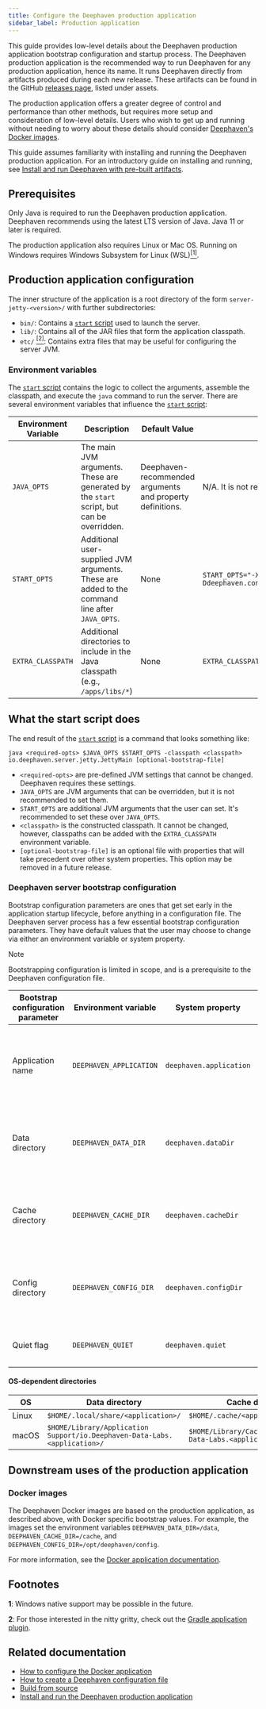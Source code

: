 ```yaml
---
title: Configure the Deephaven production application
sidebar_label: Production application
---
```


This guide provides low-level details about the Deephaven production application bootstrap configuration and startup process. The Deephaven production application is the recommended way to run Deephaven for any production application, hence its name. It runs Deephaven directly from artifacts produced during each new release. These artifacts can be found in the GitHub [releases page](https://github.com/deephaven/deephaven-core/releases), listed under assets.

The production application offers a greater degree of control and performance than other methods, but requires more setup and consideration of low-level details. Users who wish to get up and running without needing to worry about these details should consider [Deephaven's Docker images](./docker-application.md).

This guide assumes familiarity with installing and running the Deephaven production application. For an introductory guide on installing and running, see [Install and run Deephaven with pre-built artifacts](../../tutorials/production-application.md).

## Prerequisites

Only Java is required to run the Deephaven production application. Deephaven recommends using the latest LTS version of Java. Java 11 or later is required.

The production application also requires Linux or Mac OS. Running on Windows requires Windows Subsystem for Linux (WSL)[<sup>[1]</sup>](#footnotes).

## Production application configuration

The inner structure of the application is a root directory of the form `server-jetty-<version>/` with further subdirectories:

- `bin/`: Contains a [`start` script](../../tutorials/production-application.md#run-the-server) used to launch the server.
- `lib/`: Contains all of the JAR files that form the application classpath.
- `etc/` [<sup>[2]</sup>](#footnotes): Contains extra files that may be useful for configuring the server JVM.

### Environment variables

The [`start` script](../../tutorials/production-application.md#run-the-server) contains the logic to collect the arguments, assemble the classpath, and execute the `java` command to run the server. There are several environment variables that influence the [`start` script](../../tutorials/production-application.md#run-the-server):

| Environment Variable | Description                                                                                    | Default Value                                             | Example                                                                           |
| -------------------- | ---------------------------------------------------------------------------------------------- | --------------------------------------------------------- | --------------------------------------------------------------------------------- |
| `JAVA_OPTS`          | The main JVM arguments. These are generated by the `start` script, but can be overridden.      | Deephaven-recommended arguments and property definitions. | N/A. It is not recommended to set `JAVA_OPTS`.                                    |
| `START_OPTS`         | Additional user-supplied JVM arguments. These are added to the command line after `JAVA_OPTS`. | None                                                      | `START_OPTS="-Xms4g -Xmx4g -Dmyproperty=myvalue -Ddeephaven.console.type=groovy"` |
| `EXTRA_CLASSPATH`    | Additional directories to include in the Java classpath (e.g., `/apps/libs/*`)                 | None                                                      | `EXTRA_CLASSPATH="/apps/libs/*:/opt/my_java_libs/*`                               |

## What the start script does

The end result of the [`start` script](../../tutorials/production-application.md#run-the-server) is a command that looks something like:

```shell
java <required-opts> $JAVA_OPTS $START_OPTS -classpath <classpath> io.deephaven.server.jetty.JettyMain [optional-bootstrap-file]
```

- `<required-opts>` are pre-defined JVM settings that cannot be changed. Deephaven requires these settings.
- `JAVA_OPTS` are JVM arguments that can be overridden, but it is not recommended to set them.
- `START_OPTS` are additional JVM arguments that the user can set. It's recommended to set these over `JAVA_OPTS`.
- `<classpath>` is the constructed classpath. It cannot be changed, however, classpaths can be added with the `EXTRA_CLASSPATH` environment variable.
- `[optional-bootstrap-file]` is an optional file with properties that will take precedent over other system properties. This option may be removed in a future release.

### Deephaven server bootstrap configuration

Bootstrap configuration parameters are ones that get set early in the application startup lifecycle, before anything in a configuration file. The Deephaven server process has a few essential bootstrap configuration parameters. They have default values that the user may choose to change via either an environment variable or system property.

> [!NOTE]
> Bootstrapping configuration is limited in scope, and is a prerequisite to the Deephaven configuration file.

| Bootstrap configuration parameter | Environment variable    | System property         | Description                                                              | Default value |
| --------------------------------- | ----------------------- | ----------------------- | ------------------------------------------------------------------------ | ------------- |
| Application name                  | `DEEPHAVEN_APPLICATION` | `deephaven.application` | The name used to inform default values for other pieces of configuration | `deephaven`   |
| Data directory                    | `DEEPHAVEN_DATA_DIR`    | `deephaven.dataDir`     | The directory where users and applications read and write data           | OS-dependent  |
| Cache directory                   | `DEEPHAVEN_CACHE_DIR`   | `deephaven.cacheDir`    | The directory where the Deephaven server reads and writes cache data     | OS-dependent  |
| Config directory                  | `DEEPHAVEN_CONFIG_DIR`  | `deephaven.configDir`   | The directory where the Deephaven server reads configuration files       | OS-dependent  |
| Quiet flag                        | `DEEPHAVEN_QUIET`       | `deephaven.quiet`       | Whether to suppress bootstrap logging                                    | `false`       |

#### OS-dependent directories

| OS    | Data directory                                                            | Cache directory                                              | Config directory                                                          |
| ----- | ------------------------------------------------------------------------- | ------------------------------------------------------------ | ------------------------------------------------------------------------- |
| Linux | `$HOME/.local/share/<application>/`                                       | `$HOME/.cache/<application>/`                                | `$HOME/.config/<application>/`                                            |
| macOS | `$HOME/Library/Application Support/io.Deephaven-Data-Labs.<application>/` | `$HOME/Library/Caches/io.Deephaven-Data-Labs.<application>/` | `$HOME/Library/Application Support/io.Deephaven-Data-Labs.<application>/` |

## Downstream uses of the production application

### Docker images

The Deephaven Docker images are based on the production application, as described above, with Docker specific bootstrap values. For example, the images set the environment variables `DEEPHAVEN_DATA_DIR=/data`, `DEEPHAVEN_CACHE_DIR=/cache`, and `DEEPHAVEN_CONFIG_DIR=/opt/deephaven/config`.

For more information, see the [Docker application documentation](./docker-application.md).

## Footnotes

**1**: Windows native support may be possible in the future.

**2**: For those interested in the nitty gritty, check out the [Gradle application plugin](https://docs.gradle.org/current/userguide/application_plugin.html).

## Related documentation

- [How to configure the Docker application](./docker-application.md)
- [How to create a Deephaven configuration file](./config-file.md)
- [Build from source](../launch-build.md)
- [Install and run the Deephaven production application](../../tutorials/production-application.md)
